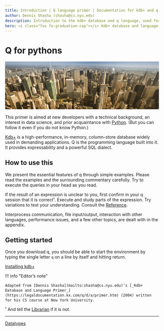 ```yaml
---
title: Introduction | Q language primer | Documentation for kdb+ and q
author: Dennis Shasha (shasha@cs.nyu.edu)
description: Introduction to the kdb+ database and q language, used for Dennis Sasha’s college classes
hero: <i class="fas fa-graduation-cap"></i> Kdb+ database and language primer
---
```

# <i class="fab fa-python"></i> Q for pythons



![Manhattan panorama](img/manhattan.jpg)
<!-- GettyImages-1168983656.jpg -->

This primer is aimed at new developers with a technical background, an interest in data science, and prior acquaintance with [Python](https://python.org).
(But you can follow it even if you do not know Python.)

[Kdb+](https://kx.com) is a high-performance, in-memory, column-store database widely used in demanding applications.
Q is the programming language built into it.
It provides expressability and a powerful SQL dialect. 



## How to use this 

We present the essential features of q through simple examples. Please read the examples and the surrounding commentary carefully. Try to execute the queries in your head as you read. 

If the result of an expression is unclear to you, first confirm in your q session that it is correct¹. Execute and study parts of the expression. Try variations to test your understanding. Consult the [Reference](../../ref/index.md). 

Interprocess communication, file input/output, interaction with other languages, performance issues, and a few other topics, are dealt with in the appendix. 


## Getting started

Once you download q, you should be able to start the environment by typing the single letter `q` on a line by itself and hitting return.

<i class="fas fa-graduation-cap"></i>
[Installing kdb+](../install/index.md)

!!! info "Editor’s note"

    Adapted from [Dennis Shasha](mailto:shasha@cs.nyu.edu)’s [_Kdb+ Database and Language Primer_](https://legaldocumentation.kx.com/q/d/a/primer.htm) (2004) written for his CS course at New York University.

¹ And tell the [Librarian](milto:librarian@kx.com) if it is not.

---
<i class="far fa-hand-point-right"></i>
[Datatypes](datatypes.md)
